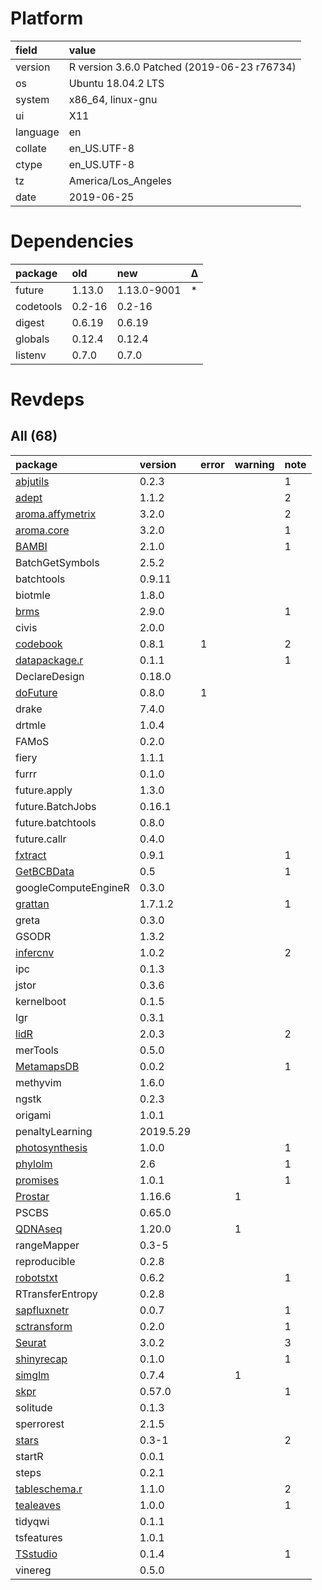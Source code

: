 # Platform

|field    |value                                       |
|:--------|:-------------------------------------------|
|version  |R version 3.6.0 Patched (2019-06-23 r76734) |
|os       |Ubuntu 18.04.2 LTS                          |
|system   |x86_64, linux-gnu                           |
|ui       |X11                                         |
|language |en                                          |
|collate  |en_US.UTF-8                                 |
|ctype    |en_US.UTF-8                                 |
|tz       |America/Los_Angeles                         |
|date     |2019-06-25                                  |

# Dependencies

|package   |old    |new         |Δ  |
|:---------|:------|:-----------|:--|
|future    |1.13.0 |1.13.0-9001 |*  |
|codetools |0.2-16 |0.2-16      |   |
|digest    |0.6.19 |0.6.19      |   |
|globals   |0.12.4 |0.12.4      |   |
|listenv   |0.7.0  |0.7.0       |   |

# Revdeps

## All (68)

|package                                         |version   |error |warning |note |
|:-----------------------------------------------|:---------|:-----|:-------|:----|
|[abjutils](problems.md#abjutils)                |0.2.3     |      |        |1    |
|[adept](problems.md#adept)                      |1.1.2     |      |        |2    |
|[aroma.affymetrix](problems.md#aromaaffymetrix) |3.2.0     |      |        |2    |
|[aroma.core](problems.md#aromacore)             |3.2.0     |      |        |1    |
|[BAMBI](problems.md#bambi)                      |2.1.0     |      |        |1    |
|BatchGetSymbols                                 |2.5.2     |      |        |     |
|batchtools                                      |0.9.11    |      |        |     |
|biotmle                                         |1.8.0     |      |        |     |
|[brms](problems.md#brms)                        |2.9.0     |      |        |1    |
|civis                                           |2.0.0     |      |        |     |
|[codebook](problems.md#codebook)                |0.8.1     |1     |        |2    |
|[datapackage.r](problems.md#datapackager)       |0.1.1     |      |        |1    |
|DeclareDesign                                   |0.18.0    |      |        |     |
|[doFuture](problems.md#dofuture)                |0.8.0     |1     |        |     |
|drake                                           |7.4.0     |      |        |     |
|drtmle                                          |1.0.4     |      |        |     |
|FAMoS                                           |0.2.0     |      |        |     |
|fiery                                           |1.1.1     |      |        |     |
|furrr                                           |0.1.0     |      |        |     |
|future.apply                                    |1.3.0     |      |        |     |
|future.BatchJobs                                |0.16.1    |      |        |     |
|future.batchtools                               |0.8.0     |      |        |     |
|future.callr                                    |0.4.0     |      |        |     |
|[fxtract](problems.md#fxtract)                  |0.9.1     |      |        |1    |
|[GetBCBData](problems.md#getbcbdata)            |0.5       |      |        |1    |
|googleComputeEngineR                            |0.3.0     |      |        |     |
|[grattan](problems.md#grattan)                  |1.7.1.2   |      |        |1    |
|greta                                           |0.3.0     |      |        |     |
|GSODR                                           |1.3.2     |      |        |     |
|[infercnv](problems.md#infercnv)                |1.0.2     |      |        |2    |
|ipc                                             |0.1.3     |      |        |     |
|jstor                                           |0.3.6     |      |        |     |
|kernelboot                                      |0.1.5     |      |        |     |
|lgr                                             |0.3.1     |      |        |     |
|[lidR](problems.md#lidr)                        |2.0.3     |      |        |2    |
|merTools                                        |0.5.0     |      |        |     |
|[MetamapsDB](problems.md#metamapsdb)            |0.0.2     |      |        |1    |
|methyvim                                        |1.6.0     |      |        |     |
|ngstk                                           |0.2.3     |      |        |     |
|origami                                         |1.0.1     |      |        |     |
|penaltyLearning                                 |2019.5.29 |      |        |     |
|[photosynthesis](problems.md#photosynthesis)    |1.0.0     |      |        |1    |
|[phylolm](problems.md#phylolm)                  |2.6       |      |        |1    |
|[promises](problems.md#promises)                |1.0.1     |      |        |1    |
|[Prostar](problems.md#prostar)                  |1.16.6    |      |1       |     |
|PSCBS                                           |0.65.0    |      |        |     |
|[QDNAseq](problems.md#qdnaseq)                  |1.20.0    |      |1       |     |
|rangeMapper                                     |0.3-5     |      |        |     |
|reproducible                                    |0.2.8     |      |        |     |
|[robotstxt](problems.md#robotstxt)              |0.6.2     |      |        |1    |
|RTransferEntropy                                |0.2.8     |      |        |     |
|[sapfluxnetr](problems.md#sapfluxnetr)          |0.0.7     |      |        |1    |
|[sctransform](problems.md#sctransform)          |0.2.0     |      |        |1    |
|[Seurat](problems.md#seurat)                    |3.0.2     |      |        |3    |
|[shinyrecap](problems.md#shinyrecap)            |0.1.0     |      |        |1    |
|[simglm](problems.md#simglm)                    |0.7.4     |      |1       |     |
|[skpr](problems.md#skpr)                        |0.57.0    |      |        |1    |
|solitude                                        |0.1.3     |      |        |     |
|sperrorest                                      |2.1.5     |      |        |     |
|[stars](problems.md#stars)                      |0.3-1     |      |        |2    |
|startR                                          |0.0.1     |      |        |     |
|steps                                           |0.2.1     |      |        |     |
|[tableschema.r](problems.md#tableschemar)       |1.1.0     |      |        |2    |
|[tealeaves](problems.md#tealeaves)              |1.0.0     |      |        |1    |
|tidyqwi                                         |0.1.1     |      |        |     |
|tsfeatures                                      |1.0.1     |      |        |     |
|[TSstudio](problems.md#tsstudio)                |0.1.4     |      |        |1    |
|vinereg                                         |0.5.0     |      |        |     |

